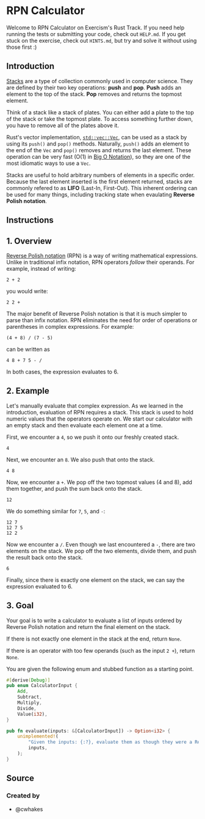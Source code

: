 # RPN Calculator

Welcome to RPN Calculator on Exercism's Rust Track.
If you need help running the tests or submitting your code, check out `HELP.md`.
If you get stuck on the exercise, check out `HINTS.md`, but try and solve it without using those first :)

## Introduction

[Stacks](https://en.wikipedia.org/wiki/Stack_%28abstract_data_type%29) are a type of collection commonly used in
computer science.
They are defined by their two key operations: **push** and **pop**.
**Push** adds an element to the top of the stack.
**Pop** removes and returns the topmost element.

Think of a stack like a stack of plates.
You can either add a plate to the top of the stack or take the topmost plate.
To access something further down, you have to remove all of the plates above it.

Rust's vector implementation, [`std::vec::Vec`](https://doc.rust-lang.org/std/vec/struct.Vec.html), can be used as a
stack by using its `push()` and `pop()` methods.
Naturally, `push()` adds an element to the end of the `Vec` and `pop()` removes and returns the last element.
These operation can be very fast (O(1) in [Big O Notation](https://en.wikipedia.org/wiki/Big_O_notation)),
so they are one of the most idiomatic ways to use a `Vec`.

Stacks are useful to hold arbitrary numbers of elements in a specific order.
Because the last element inserted is the first element returned,
stacks are commonly refered to as **LIFO** (Last-In, First-Out).
This inherent ordering can be used for many things,
including tracking state when evaulating **Reverse Polish notation**.

## Instructions

## 1. Overview

[Reverse Polish notation](https://en.wikipedia.org/wiki/Reverse_Polish_notation) (RPN) is a way of writing mathematical
expressions.
Unlike in traditional infix notation, RPN operators *follow* their operands.
For example, instead of writing:

```
2 + 2
```

you would write:

```
2 2 +
```

The major benefit of Reverse Polish notation is that it is much simpler to parse than infix notation.
RPN eliminates the need for order of operations or parentheses in complex expressions.
For example:

```
(4 + 8) / (7 - 5)
```

can be written as

```
4 8 + 7 5 - /
```

In both cases, the expression evaluates to 6.

## 2. Example

Let's manually evaluate that complex expression.
As we learned in the introduction, evaluation of RPN requires a stack.
This stack is used to hold numeric values that the operators operate on.
We start our calculator with an empty stack and then evaluate each element one at a time.

First, we encounter a `4`,
so we push it onto our freshly created stack.

```
4
```

Next, we encounter an `8`.
We also push that onto the stack.

```
4 8
```

Now, we encounter a `+`.
We pop off the two topmost values (4 and 8),
add them together,
and push the sum back onto the stack.

```
12
```

We do something similar for `7`, `5`, and `-`:

```
12 7
12 7 5
12 2
```

Now we encounter a `/`.
Even though we last encountered a `-`,
there are two elements on the stack.
We pop off the two elements,
divide them,
and push the result back onto the stack.

```
6
```

Finally, since there is exactly one element on the stack,
we can say the expression evaluated to 6.

## 3. Goal

Your goal is to write a calculator to evaluate a list of inputs ordered by Reverse Polish notation and return the final
element on the stack.

If there is not exactly one element in the stack at the end, return `None`.

If there is an operator with too few operands (such as the input `2 +`), return `None`.

You are given the following enum and stubbed function as a starting point.

```rust
#[derive(Debug)]
pub enum CalculatorInput {
    Add,
    Subtract,
    Multiply,
    Divide,
    Value(i32),
}

pub fn evaluate(inputs: &[CalculatorInput]) -> Option<i32> {
    unimplemented!(
		"Given the inputs: {:?}, evaluate them as though they were a Reverse Polish notation expression",
		inputs,
	);
}
```

## Source

### Created by

- @cwhakes